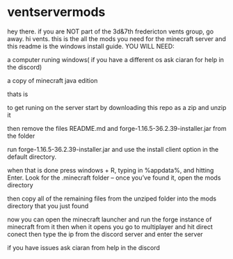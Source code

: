 # ventservermods
hey there. if you are NOT part of the 3d&7th fredericton vents group, go away.
hi vents. this is the all the mods you need for the minecraft server and this readme is the windows install guide. 
YOU WILL NEED:

a computer runing windows( if you have a different os ask ciaran for help in the discord)

a copy of minecraft java edition

thats is


to get runing on the server start by downloading this repo as a zip and unzip it

then remove the files README.md and forge-1.16.5-36.2.39-installer.jar from the folder

run forge-1.16.5-36.2.39-installer.jar and use the install client option in the default directory.

when that is done press windows + R, typing in %appdata%, and hitting Enter. Look for the .minecraft folder – once you’ve found it, open the mods directory

then copy all of the remaining files from the unziped folder into the mods directory that you just found

now you can open the minecraft launcher and run the forge instance of minecraft from it then when it opens you go to multiplayer and hit direct conect then type the ip from the discord server and enter the server


if you have issues ask ciaran from help in the discord

